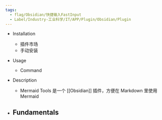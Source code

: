 ```yaml
---
tags:
  - flag/Obsidian/快捷输入FastInput
  - Label/Industry-工业科学/IT/APP/Plugin/Obsidian/Plugin
---
```


- Installation
    - 插件市场
    - 手动安装

- Usage
    - Command

- Description
    - Mermaid Tools 是一个 [[Obsidian]] 插件，方便在 Markdown 里使用 Mermaid

- Fundamentals
    - 

